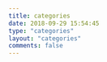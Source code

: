 ```yaml
---
title: categories
date: 2018-09-29 15:54:45
type: "categories"
layout: "categories"
comments: false
---
```

